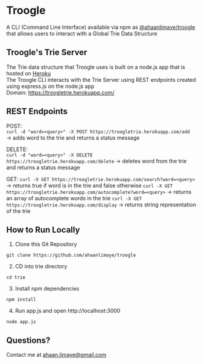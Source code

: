 # Troogle
A CLI (Command Line Interface) available via npm as [@ahaanlimaye/troogle](https://www.npmjs.com/package/@ahaanlimaye/troogle) that allows users to interact with a Global Trie Data Structure

## Troogle's Trie Server
The Trie data structure that Troogle uses is built on a node.js app that is hosted on [Heroku](https://heroku.com)\
The Troogle CLI interacts with the Trie Server using REST endpoints created using express.js on the node.js app\
Domain: https://troogletrie.herokuapp.com/

## REST Endpoints
POST:\
`curl -d "word=<query>" -X POST https://troogletrie.herokuapp.com/add` &#8594; adds word to the trie and returns a status message

DELETE:\
`curl -d "word=<query>" -X DELETE https://troogletrie.herokuapp.com/delete` &#8594; deletes word from the trie and returns a status message

GET:
`curl -X GET https://troogletrie.herokuapp.com/search?word=<query>` &#8594; returns true if word is in the trie and false otherwise
`curl -X GET https://troogletrie.herokuapp.com/autocomplete?word=<query>` &#8594; returns an array of autocomplete words in the trie
`curl -X GET https://troogletrie.herokuapp.com/display` &#8594; returns string representation of the trie

## How to Run Locally
1. Clone this Git Repository
```
git clone https://github.com/ahaanlimaye/troogle
```
2. CD into trie directory
```
cd trie
```
3. Install npm dependencies
```
npm install
```
4. Run app.js and open http://localhost:3000
```
node app.js
```

## Questions?
Contact me at ahaan.limaye@gmail.com
